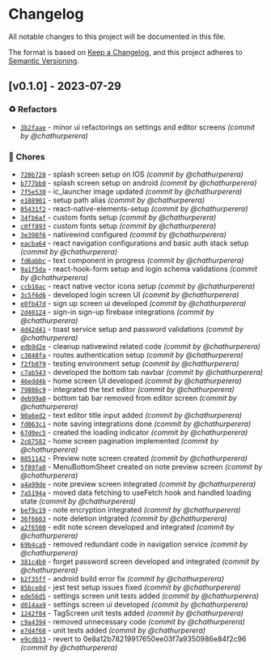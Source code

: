 # Changelog
All notable changes to this project will be documented in this file.

The format is based on [Keep a Changelog](https://keepachangelog.com/en/1.0.0/),
and this project adheres to [Semantic Versioning](https://semver.org/spec/v2.0.0.html).

## [v0.1.0] - 2023-07-29
### :recycle: Refactors
- [`3b2faae`](https://github.com/chathurperera/journey-logs/commit/3b2faae20df7da26b293585f524e1b16a2c36d27) - minor ui refactorings on settings and editor screens *(commit by @chathurperera)*

### :wrench: Chores
- [`720b720`](https://github.com/chathurperera/journey-logs/commit/720b720c8feeed1fe35548f4f08c2d59c1886555) - splash screen setup on IOS *(commit by @chathurperera)*
- [`b777bb0`](https://github.com/chathurperera/journey-logs/commit/b777bb00308a6956cc27398a061c2c9ec7d5c4e8) - splash screen setup on android *(commit by @chathurperera)*
- [`7f5e530`](https://github.com/chathurperera/journey-logs/commit/7f5e530ca4ca26fb1585a1c7f80059979fccd98e) - ic_launcher image updated *(commit by @chathurperera)*
- [`e188901`](https://github.com/chathurperera/journey-logs/commit/e188901c1dd84bfc502f35cf32e69bbea526ca91) - setup path alias *(commit by @chathurperera)*
- [`05431f2`](https://github.com/chathurperera/journey-logs/commit/05431f29058dec8b1a8104d28100e216eaf43d86) - react-native-elements-setup *(commit by @chathurperera)*
- [`34fb6af`](https://github.com/chathurperera/journey-logs/commit/34fb6afd2ef9195acafeaf64d27b0d3fb6aea885) - custom fonts setup *(commit by @chathurperera)*
- [`c0ff893`](https://github.com/chathurperera/journey-logs/commit/c0ff8931ccb2a07e0fe99785e9ba67d7c4e86140) - custom fonts setup *(commit by @chathurperera)*
- [`3e398f6`](https://github.com/chathurperera/journey-logs/commit/3e398f6e0cfd9f259ef329407f3bcb20d866228b) - nativewind configured *(commit by @chathurperera)*
- [`eacba64`](https://github.com/chathurperera/journey-logs/commit/eacba6464fffd8ed5929d2ba41755b13cc5472c4) - react navigation configurations and basic auth stack setup *(commit by @chathurperera)*
- [`fd6abbc`](https://github.com/chathurperera/journey-logs/commit/fd6abbc991b0a0920eaaf2e7aa57e91f359b7799) - text component in progress *(commit by @chathurperera)*
- [`9a1f5da`](https://github.com/chathurperera/journey-logs/commit/9a1f5dad180fc361dc2a56fdcd0a2b6b59d11054) - react-hook-form setup and login schema validations *(commit by @chathurperera)*
- [`ccb16ac`](https://github.com/chathurperera/journey-logs/commit/ccb16ac745fbace652bb706e64991b63574daa31) - react native vector icons setup *(commit by @chathurperera)*
- [`3c5f6d6`](https://github.com/chathurperera/journey-logs/commit/3c5f6d62ef95b2ff00ae7c0c4bbfea0172f33e52) - developed login screen UI *(commit by @chathurperera)*
- [`e0fb47d`](https://github.com/chathurperera/journey-logs/commit/e0fb47d1a334886ec5cd4d9641febad4c394ae1b) - sign up screen ui developed *(commit by @chathurperera)*
- [`2d40124`](https://github.com/chathurperera/journey-logs/commit/2d401241bd8a24d5f710d5c37ed78948d828b412) - sign-in sign-up firebase integrations *(commit by @chathurperera)*
- [`4d42d41`](https://github.com/chathurperera/journey-logs/commit/4d42d419bf62f2cabb53d4809f588ab07a7479f1) - toast service setup and password validations *(commit by @chathurperera)*
- [`edb9d2e`](https://github.com/chathurperera/journey-logs/commit/edb9d2e97962e6704b3763449f1b0850a6ce21de) - cleanup nativewind related code *(commit by @chathurperera)*
- [`c3848fa`](https://github.com/chathurperera/journey-logs/commit/c3848fa7d0dcfe71868fcf6680b2925dd368e21d) - routes authentication setup *(commit by @chathurperera)*
- [`f2fb079`](https://github.com/chathurperera/journey-logs/commit/f2fb07914801e8d2447134d1a5eb03cdf95bfe9a) - testing environment setup *(commit by @chathurperera)*
- [`c7ab543`](https://github.com/chathurperera/journey-logs/commit/c7ab543c06d45a7b46476467662a5b7b756353c6) - developed the bottom tab navbar *(commit by @chathurperera)*
- [`46edd4b`](https://github.com/chathurperera/journey-logs/commit/46edd4ba7e9f447a3bf993b4ecff340efe443a95) - home screen UI developed *(commit by @chathurperera)*
- [`79886c9`](https://github.com/chathurperera/journey-logs/commit/79886c9b6bdaeddd3afcfd6d005a34ad92544c9c) - integrated the text editor *(commit by @chathurperera)*
- [`deb99a0`](https://github.com/chathurperera/journey-logs/commit/deb99a0123f463137cdf43904d06fa3b86cfc93e) - bottom tab bar removed from editor screen *(commit by @chathurperera)*
- [`90a6ed2`](https://github.com/chathurperera/journey-logs/commit/90a6ed2e8cc28a83a0439f0a940b878d369493aa) - text editor title input added *(commit by @chathurperera)*
- [`fd063c1`](https://github.com/chathurperera/journey-logs/commit/fd063c11324540f9f1a3a8a7bac9263feaa420fb) - note saving integrations done *(commit by @chathurperera)*
- [`67d0ec5`](https://github.com/chathurperera/journey-logs/commit/67d0ec5852d0a805a682cff9f5c4bd2b85906642) - created the loading indicator *(commit by @chathurperera)*
- [`2c67582`](https://github.com/chathurperera/journey-logs/commit/2c67582634040069a3c2455a7bb9c6a27a158c19) - home screen pagination implemented *(commit by @chathurperera)*
- [`0851142`](https://github.com/chathurperera/journey-logs/commit/085114294a6ea4deec7fa8cc683f463a546ced56) - Preview note screen created *(commit by @chathurperera)*
- [`5f89fa0`](https://github.com/chathurperera/journey-logs/commit/5f89fa072a5eab7d62fc3433a60001e1218f264b) - MenuBottomSheet created on note preview screen *(commit by @chathurperera)*
- [`a4a99de`](https://github.com/chathurperera/journey-logs/commit/a4a99dec19e27ee4cf492f52d2f1d6fcd78dcf7f) - note preview screen integrated *(commit by @chathurperera)*
- [`7a5194a`](https://github.com/chathurperera/journey-logs/commit/7a5194a27400c3c4e47ecd3cd6108cb14b24217b) - moved data fetching to useFetch hook and handled loading state *(commit by @chathurperera)*
- [`bef9c19`](https://github.com/chathurperera/journey-logs/commit/bef9c195ab8bd73bb97cb448d7e0de66abf34386) - note encryption integrated *(commit by @chathurperera)*
- [`36f6603`](https://github.com/chathurperera/journey-logs/commit/36f6603da4ed50d08b156e5a949852c27dc40d49) - note deletion intgrated *(commit by @chathurperera)*
- [`a2f6500`](https://github.com/chathurperera/journey-logs/commit/a2f650042a744481293fb539ccf637a69b3692a8) - edit note screen developed and integrated *(commit by @chathurperera)*
- [`69b4ca9`](https://github.com/chathurperera/journey-logs/commit/69b4ca9dae28d94d9898d09ff6cc79a9c2586431) - removed redundant code in navigation service *(commit by @chathurperera)*
- [`381c4b0`](https://github.com/chathurperera/journey-logs/commit/381c4b0610655a3a26f223a80e081283581f670a) - forget password screen developed and integrated *(commit by @chathurperera)*
- [`b2f35ff`](https://github.com/chathurperera/journey-logs/commit/b2f35ffd3161c08080bb6208365d91a01932dd7b) - android build error fix *(commit by @chathurperera)*
- [`85bce8d`](https://github.com/chathurperera/journey-logs/commit/85bce8dd4217ede6fddaed5e3347ca38e8e9ae40) - jest test setup issues fixed *(commit by @chathurperera)*
- [`ede56d5`](https://github.com/chathurperera/journey-logs/commit/ede56d50fc82a445a23716404549fa9de94b126a) - settings screen unit tests added *(commit by @chathurperera)*
- [`d014aa9`](https://github.com/chathurperera/journey-logs/commit/d014aa9eaac24d08f8313fc78ec8e5c0fbe679a4) - settings screen ui developed *(commit by @chathurperera)*
- [`1242f04`](https://github.com/chathurperera/journey-logs/commit/1242f046d77c382a39dd0d451f1eb1dd390745fb) - TagScreen unit tests added *(commit by @chathurperera)*
- [`c9a4394`](https://github.com/chathurperera/journey-logs/commit/c9a4394b0559c7f0b763700f195a70f0c5887e87) - removed unnecessary code *(commit by @chathurperera)*
- [`e7d4f68`](https://github.com/chathurperera/journey-logs/commit/e7d4f682ed19c9c6a32b3c4c930c343974c39d2e) - unit tests added *(commit by @chathurperera)*
- [`e9cdb33`](https://github.com/chathurperera/journey-logs/commit/e9cdb33d00239c319deaa3a4ec1e7efc74b8f00a) - revert to 0e8a12b78219917650ee03f7a9350986e84f2c96 *(commit by @chathurperera)*